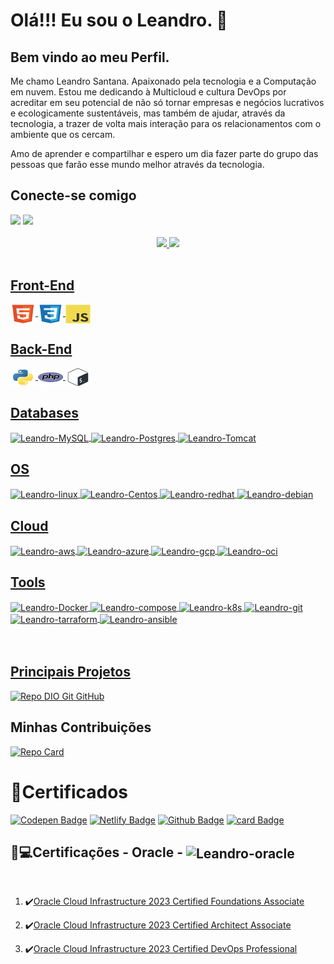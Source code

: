 
<div>
    <h1>Olá!!! Eu sou o Leandro. 👋 </h1>
    <h2>Bem vindo ao meu Perfil.</h2>
    <p> Me chamo Leandro Santana. Apaixonado pela tecnologia e a Computação em nuvem. Estou me dedicando à Multicloud e cultura DevOps por acreditar em seu potencial de não só tornar empresas e negócios lucrativos e ecologicamente sustentáveis, mas também de ajudar, através da tecnologia, a trazer de volta mais interação para os relacionamentos com o ambiente que os cercam. 
    </p>
    <p>Amo de aprender e compartilhar e espero um dia fazer parte do grupo das pessoas que farão esse mundo melhor através da tecnologia. 
    </p>
</div>
<div>
    <h2>Conecte-se comigo</h2>
   <a href="https://www.linkedin.com/in/leandro-santana-da-silva-3a557a220/" target="_blank"><img src="https://img.shields.io/badge/-LinkedIn-%230077B5?style=for-the-badge&logo=linkedin&logoColor=white" target="_blank"></a> 
    <a href = "mailto:leandz9@gmail.com"><img src="https://img.shields.io/badge/-Gmail-%23333?style=for-the-badge&logo=gmail&logoColor=white" target="_blank"></a>
</div>
<br>
<div align="center">
  <a href="https://github.com/leandz9">
  <img height="180em" src="https://github-readme-stats.vercel.app/api?username=leandz9&show_icons=true&theme=tokyonight&include_all_commits=true&count_private=true"/>
  <img height="180em" src="https://github-readme-stats.vercel.app/api/top-langs/?username=leandz9&layout=compact&langs_count=7&theme=tokyonight"/>
</div>
<div style="display: inline_block"><br>
    <h2>Front-End</h2>
 
   <img align="center" alt="Leandro-HTML5" height="30" width="40" src="https://raw.githubusercontent.com/devicons/devicon/master/icons/html5/html5-original.svg">
   <img align="center" alt="Leandro-CSS" height="30" width="40" src="https://raw.githubusercontent.com/devicons/devicon/master/icons/css3/css3-original.svg">
   <img align="center" alt="Leandro-CSS" height="30" width="40" src="https://raw.githubusercontent.com/devicons/devicon/master/icons/javascript/javascript-original.svg">
 
  
<h2>Back-End</h2>
  <img align="center" alt="Leandro-Python" height="30" width="40" src="https://raw.githubusercontent.com/devicons/devicon/master/icons/python/python-original.svg">
  <img align="center" alt="Leandro-PHP" height="30" width="40" src="https://raw.githubusercontent.com/devicons/devicon/master/icons/php/php-original.svg">
  <img align="center" alt="Leandro-bash" height="30" width="40" src="https://raw.githubusercontent.com/devicons/devicon/master/icons/bash/bash-original.svg">

<h2>Databases</h2>
 <img align="center" alt="Leandro-MySQL" height="30" width="40" src="https://cdn.jsdelivr.net/gh/devicons/devicon/icons/mysql/mysql-original-wordmark.svg">
 <img align="center" alt="Leandro-Postgres" height="30" width="40" src="https://cdn.jsdelivr.net/gh/devicons/devicon/icons/postgresql/postgresql-original-wordmark.svg">
 <img align="center" alt="Leandro-Tomcat" height="30" width="40" src="https://cdn.jsdelivr.net/gh/devicons/devicon/icons/tomcat/tomcat-original.svg">

 <h2>OS</h2>
 <img align="center" alt="Leandro-linux" height="30" width="40" src="https://cdn.jsdelivr.net/gh/devicons/devicon/icons/linux/linux-original.svg">
 <img align="center" alt="Leandro-Centos" height="30" width="40" src="https://cdn.jsdelivr.net/gh/devicons/devicon/icons/centos/centos-original.svg">
  <img align="center" alt="Leandro-redhat" height="30" width="40" src="https://cdn.jsdelivr.net/gh/devicons/devicon/icons/redhat/redhat-original.svg">
   <img align="center" alt="Leandro-debian" height="30" width="40" src="https://cdn.jsdelivr.net/gh/devicons/devicon/icons/debian/debian-original.svg"
">

 <h2>Cloud</h2>
 <img align="center" alt="Leandro-aws" height="30" width="40" src="https://cdn.jsdelivr.net/gh/devicons/devicon/icons/amazonwebservices/amazonwebservices-original-wordmark.svg">
 <img align="center" alt="Leandro-azure" height="30" width="40" src="https://cdn.jsdelivr.net/gh/devicons/devicon/icons/azure/azure-original.svg">
  <img align="center" alt="Leandro-gcp" height="30" width="40" src="https://cdn.jsdelivr.net/gh/devicons/devicon/icons/googlecloud/googlecloud-original.svg">
   <img align="center" alt="Leandro-oci" height="30" width="40" src="https://cdn.jsdelivr.net/gh/devicons/devicon/icons/oracle/oracle-original.svg"

>
 <h2>Tools</h2>
 <img align="center" alt="Leandro-Docker" height="30" width="40" src="https://cdn.jsdelivr.net/gh/devicons/devicon/icons/docker/docker-original.svg">
 <img align="center" alt="Leandro-compose" height="30" width="40" src="https://cdn.jsdelivr.net/gh/devicons/devicon/icons/composer/composer-original.svg">
 <img align="center" alt="Leandro-k8s" height="30" width="40" src="https://cdn.jsdelivr.net/gh/devicons/devicon/icons/kubernetes/kubernetes-plain.svg">
 <img align="center" alt="Leandro-git" height="30" width="40" src="https://cdn.jsdelivr.net/gh/devicons/devicon/icons/git/git-original.svg">
 <img align="center" alt="Leandro-tarraform" height="30" width="40" src="https://cdn.jsdelivr.net/gh/devicons/devicon/icons/terraform/terraform-original.svg">
 <img align="center" alt="Leandro-ansible" height="30" width="40" src="https://cdn.jsdelivr.net/gh/devicons/devicon/icons/ansible/ansible-original.svg">
  

</div>
<br>
<br>

## Principais Projetos
[![Repo DIO Git GitHub](https://github-readme-stats.vercel.app/api/pin/?username=elidianaandrade&repo=dio-lab-open-source&bg_color=000&border_color=30A3DC&show_icons=true&icon_color=30A3DC&title_color=E94D5F&text_color=FFF)](https://github.com/elidianaandrade/dio-lab-open-source)

    

## Minhas Contribuições
[![Repo Card](https://github-readme-stats.vercel.app/api/pin/?username=83Rafa&repo=dio-lab-open-source&bg_color=000&border_color=30A3DC&show_icons=true&icon_color=30A3DC&title_color=E94D5F&text_color=FFF)](https://github.com/leandz9/dio-lab-open-source)

# 📜Certificados


[![Codepen Badge](https://img.shields.io/badge/-Codepen-black?style=flat-square&logo=Codepen&logoColor=white&link=https://codepen.io/martageraldo)](https://codepen.io/martageraldo)
[![Netlify Badge](https://img.shields.io/badge/-Netlify-00C7B7?style=social-square&logo=netlify&logoColor=white)](https://martageraldo.netlify.app/) [![Github Badge](https://img.shields.io/badge/GitHub--000?style=social&logo=Github&logoColor=&link=https://github.com/MGBrave)](https://github.com/MGBrave) [![card Badge](https://img.shields.io/badge/-Hotmail-0078D4??style=flat-square&logo=microsoft-outlook&logoColor=white&link=mailto:mggeraldo@hotmail.com)](mailto:mggeraldo@hotmail.com) 
<br>

## 🧠💻Certificações -  Oracle - <img align="center" alt="Leandro-oracle" height="30" width="40" src="https://authenticator.2stable.com/assets/img/2fa-services/Icons/cloud.oracle.com.svg">     
<br>

1. ✔️[Oracle Cloud Infrastructure 2023 Certified Foundations Associate](https://catalog-education.oracle.com/pls/certview/sharebadge?id=D6DE181B3EA9D0816FC03D04E386D96627C3A5B6ACFCE75E4B649982ACCFC6C8)

2. ✔️[Oracle Cloud Infrastructure 2023 Certified Architect Associate    ](https://catalog-education.oracle.com/pls/certview/sharebadge?id=0E4E1AE1EFB561B21224C6AD50209CE24233AD6518AE3946EA13C0597C804F02)

3. ✔️[Oracle Cloud Infrastructure 2023 Certified DevOps Professional](https://catalog-education.oracle.com/pls/certview/sharebadge?id=D50B8730DE349729CCF220FC4BDA9F3B60C521B9F9D9AE9CEDC9B4CDFD440378)


<br>
